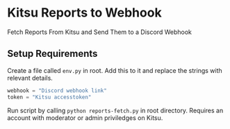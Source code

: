 # Kitsu Reports to Webhook

Fetch Reports From Kitsu and Send Them to a Discord Webhook

## Setup Requirements

Create a file called `env.py` in root. Add this to it and replace the strings with relevant details.

~~~python
webhook = "Discord webhook link"
token = "Kitsu accesstoken"
~~~

Run script by calling `python reports-fetch.py` in root directory. Requires an account with moderator or admin priviledges on Kitsu.
